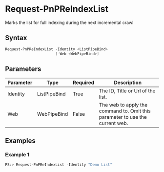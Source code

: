 # Request-PnPReIndexList
Marks the list for full indexing during the next incremental crawl
## Syntax
```powershell
Request-PnPReIndexList -Identity <ListPipeBind>
                       [-Web <WebPipeBind>]
```


## Parameters
Parameter|Type|Required|Description
---------|----|--------|-----------
|Identity|ListPipeBind|True|The ID, Title or Url of the list.|
|Web|WebPipeBind|False|The web to apply the command to. Omit this parameter to use the current web.|
## Examples

### Example 1
```powershell
PS:> Request-PnPReIndexList -Identity "Demo List"
```

